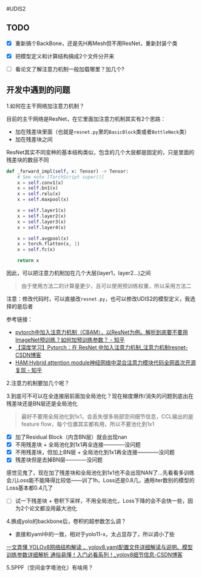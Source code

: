 #UDIS2

## TODO

- [x] 重新搞个BackBone，还是先H再Mesh但不用ResNet，重新封装个类
- [x] 把模型定义和计算结构搞成2个文件分开来
- [ ] 看论文了解注意力机制一般加载哪里？加几个?



## 开发中遇到的问题

1.如何在主干网络加注意力机制？

目前的主干网络是ResNet，在它里面加注意力机制其实有2个思路：

- 加在残差块里面（也就是`resnet.py`里的`BasicBlock`类或者`BottleNeck`类）
- 加在残差块之间

ResNet其实不同变种的基本结构类似，包含的几个大层都是固定的，只是里面的残差块的数目不同

```python
def _forward_impl(self, x: Tensor) -> Tensor:
    # See note [TorchScript super()]
    x = self.conv1(x)
    x = self.bn1(x)
    x = self.relu(x)
    x = self.maxpool(x)

    x = self.layer1(x)
    x = self.layer2(x)
    x = self.layer3(x)
    x = self.layer4(x)

    x = self.avgpool(x)
    x = torch.flatten(x, 1)
    x = self.fc(x)

    return x

```

因此，可以把注意力机制加在几个大层(layer1，layer2...)之间

> 由于使用方法二的计算量更少，且可以使用预训练权重，所以采用方法二

注意：修改代码时，可以直接改`resnet.py`，也可以修改UDIS2的模型定义，我选择的是后者

参考链接：

- [pytorch中加入注意力机制（CBAM），以ResNet为例。解析到底要不要用ImageNet预训练？如何加预训练参数？ - 知乎](https://zhuanlan.zhihu.com/p/99261200)
- [【深度学习】Pytorch：在 ResNet 中加入注意力机制_注意力机制resnet-CSDN博客](https://blog.csdn.net/2303_80346267/article/details/145226698)
- [HAM:Hybrid attention module神经网络中混合注意力模块代码全网首次开源复现 - 知乎](https://zhuanlan.zhihu.com/p/555252748)



2.注意力机制要加几个呢？



3.到底可不可以在全连接层前面加全局池化？现在梯度爆炸/消失的问题到底出在残差块还是BN层还是全局池化

> 最好不要用全局池化到1x1，会丢失很多局部空间细节信息，CCL输出的是feature flow，每个位置其实都有用，所以不要池化到1x1

- [x] 加了Residual Block（内含BN层）就会出现nan
- [x] 不用残差块 + 全局池化到1x1再全连接————没问题
- [x] 不用残差块，但加上BN层 + 全局池化到1x1再全连接————没问题
- [x] 残差块但是去掉BN层————没问题

感觉见鬼了，现在加了残差块和全局池化到1x1也不会出现NAN了...先看看多训练会儿Loss能不能降得比较低——训了1h，Loss还是0.8几，通用iter数别的模型的Loss基本都0.4几了

- [ ] 试一下残差块 + 卷积下采样，不用全局池化，Loss下降的会不会快一些，因为2个论文都没用最大池化



4.换成yolo的backbone后，卷积的超参数怎么调？

- 直接和yaml中的一致，相对于yolo11-x，太占显存了，所以调小了些

[一文弄懂 YOLOv8网络结构解读 、yolov8.yaml配置文件详细解读与说明、模型训练参数详细解析 通俗易懂！入门必看系列！_yolov8细节信息-CSDN博客](https://blog.csdn.net/m0_74823452/article/details/145491780)



5.SPPF（空间金字塔池化）有啥用？
